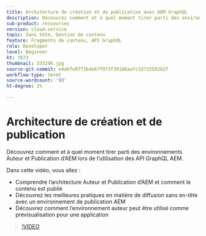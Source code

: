 ```yaml
---
title: Architecture de création et de publication avec AEM GraphQL
description: Découvrez comment et à quel moment tirer parti des environnements Auteur et Publication d’AEM lors de l’utilisation des API GraphQL AEM.
sub-product: ressources
version: cloud-service
topic: Sans tête, Gestion de contenu
feature: Fragments de contenu, API GraphQL
role: Developer
level: Beginner
kt: 7873
thumbnail: 333296.jpg
source-git-commit: e4abfe07f1b4e67f973f39186aafc33715592b2f
workflow-type: tm+mt
source-wordcount: '93'
ht-degree: 1%

---
```



# Architecture de création et de publication

Découvrez comment et à quel moment tirer parti des environnements Auteur et Publication d’AEM lors de l’utilisation des API GraphQL AEM.

Dans cette vidéo, vous allez :

+ Comprendre l’architecture Auteur et Publication d’AEM et comment le contenu est publié
+ Découvrez les meilleures pratiques en matière de diffusion sans en-tête avec un environnement de publication AEM
+ Découvrez comment l’environnement auteur peut être utilisé comme prévisualisation pour une application

>[!VIDEO](https://video.tv.adobe.com/v/333296/?quality=12&learn=on)
